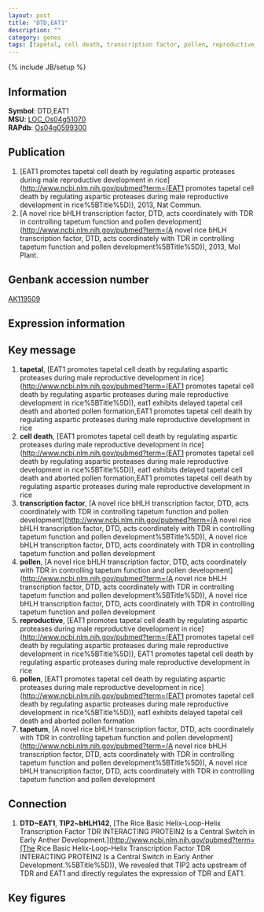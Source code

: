 ```yaml
---
layout: post
title: "DTD,EAT1"
description: ""
category: genes
tags: [tapetal, cell death, transcription factor, pollen, reproductive, tapetum]
---
```

{% include JB/setup %}

## Information
__Symbol__: DTD,EAT1  
__MSU__: [LOC_Os04g51070](http://rice.plantbiology.msu.edu/cgi-bin/ORF_infopage.cgi?orf=LOC_Os04g51070)  
__RAPdb__: [Os04g0599300](http://rapdb.dna.affrc.go.jp/viewer/gbrowse_details/irgsp1?name=Os04g0599300)  

## Publication
1. [EAT1 promotes tapetal cell death by regulating aspartic proteases during male reproductive development in rice](http://www.ncbi.nlm.nih.gov/pubmed?term=(EAT1 promotes tapetal cell death by regulating aspartic proteases during male reproductive development in rice%5BTitle%5D)), 2013, Nat Commun.
2. [A novel rice bHLH transcription factor, DTD, acts coordinately with TDR in controlling tapetum function and pollen development](http://www.ncbi.nlm.nih.gov/pubmed?term=(A novel rice bHLH transcription factor, DTD, acts coordinately with TDR in controlling tapetum function and pollen development%5BTitle%5D)), 2013, Mol Plant.

## Genbank accession number
[AK119509](http://www.ncbi.nlm.nih.gov/nuccore/AK119509)

## Expression information

## Key message
1. __tapetal__, [EAT1 promotes tapetal cell death by regulating aspartic proteases during male reproductive development in rice](http://www.ncbi.nlm.nih.gov/pubmed?term=(EAT1 promotes tapetal cell death by regulating aspartic proteases during male reproductive development in rice%5BTitle%5D)),  eat1 exhibits delayed tapetal cell death and aborted pollen formation,EAT1 promotes tapetal cell death by regulating aspartic proteases during male reproductive development in rice
2. __cell death__, [EAT1 promotes tapetal cell death by regulating aspartic proteases during male reproductive development in rice](http://www.ncbi.nlm.nih.gov/pubmed?term=(EAT1 promotes tapetal cell death by regulating aspartic proteases during male reproductive development in rice%5BTitle%5D)),  eat1 exhibits delayed tapetal cell death and aborted pollen formation,EAT1 promotes tapetal cell death by regulating aspartic proteases during male reproductive development in rice
3. __transcription factor__, [A novel rice bHLH transcription factor, DTD, acts coordinately with TDR in controlling tapetum function and pollen development](http://www.ncbi.nlm.nih.gov/pubmed?term=(A novel rice bHLH transcription factor, DTD, acts coordinately with TDR in controlling tapetum function and pollen development%5BTitle%5D)), A novel rice bHLH transcription factor, DTD, acts coordinately with TDR in controlling tapetum function and pollen development
4. __pollen__, [A novel rice bHLH transcription factor, DTD, acts coordinately with TDR in controlling tapetum function and pollen development](http://www.ncbi.nlm.nih.gov/pubmed?term=(A novel rice bHLH transcription factor, DTD, acts coordinately with TDR in controlling tapetum function and pollen development%5BTitle%5D)), A novel rice bHLH transcription factor, DTD, acts coordinately with TDR in controlling tapetum function and pollen development
5. __reproductive__, [EAT1 promotes tapetal cell death by regulating aspartic proteases during male reproductive development in rice](http://www.ncbi.nlm.nih.gov/pubmed?term=(EAT1 promotes tapetal cell death by regulating aspartic proteases during male reproductive development in rice%5BTitle%5D)), EAT1 promotes tapetal cell death by regulating aspartic proteases during male reproductive development in rice
6. __pollen__, [EAT1 promotes tapetal cell death by regulating aspartic proteases during male reproductive development in rice](http://www.ncbi.nlm.nih.gov/pubmed?term=(EAT1 promotes tapetal cell death by regulating aspartic proteases during male reproductive development in rice%5BTitle%5D)),  eat1 exhibits delayed tapetal cell death and aborted pollen formation
7. __tapetum__, [A novel rice bHLH transcription factor, DTD, acts coordinately with TDR in controlling tapetum function and pollen development](http://www.ncbi.nlm.nih.gov/pubmed?term=(A novel rice bHLH transcription factor, DTD, acts coordinately with TDR in controlling tapetum function and pollen development%5BTitle%5D)), A novel rice bHLH transcription factor, DTD, acts coordinately with TDR in controlling tapetum function and pollen development

## Connection
1. __DTD~EAT1__, __TIP2~bHLH142__, [The Rice Basic Helix-Loop-Helix Transcription Factor TDR INTERACTING PROTEIN2 Is a Central Switch in Early Anther Development.](http://www.ncbi.nlm.nih.gov/pubmed?term=(The Rice Basic Helix-Loop-Helix Transcription Factor TDR INTERACTING PROTEIN2 Is a Central Switch in Early Anther Development.%5BTitle%5D)), We revealed that TIP2 acts upstream of TDR and EAT1 and directly regulates the expression of TDR and EAT1.

## Key figures


